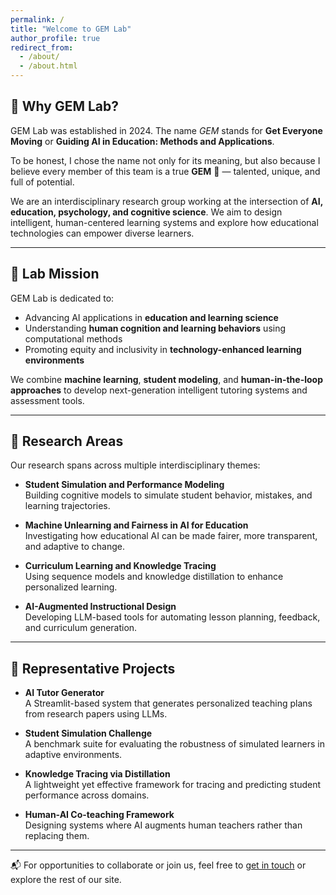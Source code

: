 ```yaml
---
permalink: /
title: "Welcome to GEM Lab"
author_profile: true
redirect_from:
  - /about/
  - /about.html
---
```


## 💎 Why GEM Lab?

GEM Lab was established in 2024. The name *GEM* stands for **Get Everyone Moving** or **Guiding AI in Education: Methods and Applications**.

To be honest, I chose the name not only for its meaning, but also because I believe every member of this team is a true **GEM** 💎 — talented, unique, and full of potential.

We are an interdisciplinary research group working at the intersection of **AI, education, psychology, and cognitive science**. We aim to design intelligent, human-centered learning systems and explore how educational technologies can empower diverse learners.

---

## 🎯 Lab Mission

GEM Lab is dedicated to:

- Advancing AI applications in **education and learning science**
- Understanding **human cognition and learning behaviors** using computational methods
- Promoting equity and inclusivity in **technology-enhanced learning environments**

We combine **machine learning**, **student modeling**, and **human-in-the-loop approaches** to develop next-generation intelligent tutoring systems and assessment tools.

---

## 🔬 Research Areas

Our research spans across multiple interdisciplinary themes:

- **Student Simulation and Performance Modeling**  
  Building cognitive models to simulate student behavior, mistakes, and learning trajectories.

- **Machine Unlearning and Fairness in AI for Education**  
  Investigating how educational AI can be made fairer, more transparent, and adaptive to change.

- **Curriculum Learning and Knowledge Tracing**  
  Using sequence models and knowledge distillation to enhance personalized learning.

- **AI-Augmented Instructional Design**  
  Developing LLM-based tools for automating lesson planning, feedback, and curriculum generation.

---

## 🌟 Representative Projects

- **AI Tutor Generator**  
  A Streamlit-based system that generates personalized teaching plans from research papers using LLMs.

- **Student Simulation Challenge**  
  A benchmark suite for evaluating the robustness of simulated learners in adaptive environments.

- **Knowledge Tracing via Distillation**  
  A lightweight yet effective framework for tracing and predicting student performance across domains.

- **Human-AI Co-teaching Framework**  
  Designing systems where AI augments human teachers rather than replacing them.

---

📬 For opportunities to collaborate or join us, feel free to [get in touch](mailto:your@email.com) or explore the rest of our site.

